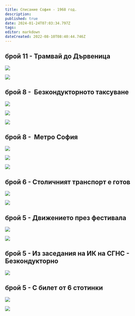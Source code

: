 ```yaml
---
title: Списание София - 1968 год.
description: 
published: true
date: 2024-01-24T07:03:34.797Z
tags: 
editor: markdown
dateCreated: 2022-08-10T08:40:44.746Z
---
```


## брой 11 - Трамвай до Дървеница

![](/литература/списания/софия/1968/sof_1968_kn11_0016-1.jpg)

![](/литература/списания/софия/1968/sof_1968_kn11_0017-1.jpg)

## брой 8 -  Безкондукторното таксуване

![](/литература/списания/софия/1968/sof_1968_kn8_0006-1.jpg)

![](/литература/списания/софия/1968/sof_1968_kn8_0007-1.jpg)

![](/литература/списания/софия/1968/sof_1968_kn8_0008-1.jpg)

## брой 8 -  Метро София

![](/литература/списания/софия/1968/sof_1968_kn8_0003-1.jpg)

![](/литература/списания/софия/1968/sof_1968_kn8_0004-1.jpg)

![](/литература/списания/софия/1968/sof_1968_kn8_0005-1.jpg)

## брой 6 - Столичният транспорт е готов

![](/литература/списания/софия/1968/sof_1968_kn6_0008-1.jpg)

![](/литература/списания/софия/1968/sof_1968_kn6_0009-1.jpg)

## брой 5 - Движението през фестивала

![](/литература/списания/софия/1968/sof_1968_kn5_0020-1.jpg)

![](/литература/списания/софия/1968/sof_1968_kn5_0021-1.jpg)

## брой 5 - Из заседания на ИК на СГНС - Безкондукторно

![](/литература/списания/софия/1968/sof_1968_kn5_0034-1.jpg)

## брой 5 - С билет от 6 стотинки

![](/литература/списания/софия/1968/sof_1968_kn5_0014-1.jpg)

![](/литература/списания/софия/1968/sof_1968_kn5_0015-1.jpg)